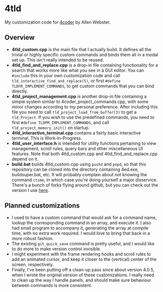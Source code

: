 # 4tld
My customization code for [4coder](http://4coder.net) by Allen Webster.

## Overview
* **4tld_custom.cpp** is the main file that I actually build.
  It defines all the trivial or highly specific custom commands and binds them
  all in a modal set up. This isn't really intended to be reused.
* **4tld\_find\_and\_replace.cpp** is a drop-in file containing functionality
  for a search that works more like what you see in a GUI editor.
  You can `#include` this in your own customization code and call
  `tld_interactive_find_and_replace(5)`, or first
  `#define TLDFR_IMPLEMENT_COMMANDS`, to get custom commands that
  you can bind directly.
* **4tld\_project\_management.cpp** is another drop-in file containing a simple
  system similar to 4coder\_project\_commands.cpp, with some minor changes
  according to my personal preference. After including this file you need to call
  `tld_project_load_from_buffer(3)` to get a `tld_Project`.
  If you wish to use the predefined commands, you need to first `#define
  TLDPM_IMPLEMENT_COMMANDS`, and call `tld_project_memory_init()` on startup.
* **4tld\_interactive\_terminal.cpp** contains a fairly basic interactive terminal.
  This is Work-In-Progress.
* **4tld\_user\_interface.h** is intended for utility functions pertaining to
  view management, scroll rules, query bars and other miscellaneous UI features.
  Note that both 4tld\_custom.cpp and 4tld\_find\_and\_replace.cpp depend on it.
* **build.bat** builds 4tld_custom.cpp using `pushd` and `popd`, so that
  this repository can be cloned into the directory containing 4ed.exe,
  buildsuper.bat, etc.
  It will probably complain about not knowing the command `ctime`, in
  which case you're doing yourself a major disservice. There's a bunch
  of forks flying around github, but you can check out the version I use
  [here](https://gist.github.com/cmuratori/8c909975de4bb071056b4ec1651077e8).

## Planned customizations
* I used to have a custom command that would ask for a command name, lookup the
  corresponding command in an array, and execute it. I also had small program to
  accompany it, generating the array at compile time, with no extra work required.
  I would love to bring that back in a more robust fashion.
* The existing `git_quick_save` command is pretty useful, and I would like to do
  more to make version control invisible.
* I might experiment with the frame rendering hooks and scroll rules to add an
  animated cursor, and keep it closer to the (vertical) center of the screen,
  respectively.
* Finally, I've been putting off a clean-up pass since about version 4.0.5, when
  I wrote the original version of these customizations. I really need to clean up
  the way I handle panels, and should make sure behaviour between commands is more
  consistent.
